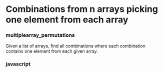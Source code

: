 # Combinations from n arrays picking one element from each array
### multiplearray_permutations
Given a list of arrays, find all combinations where each combination contains one element from each given array.

### javascript

